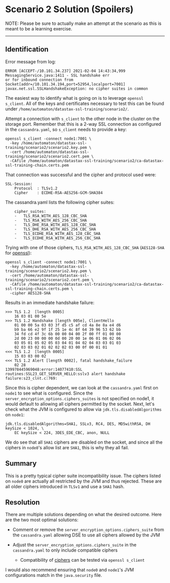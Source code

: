 # Scenario 2 Solution (Spoilers)

NOTE: Please be sure to actually make an attempt at the scenario as this is meant to be a learning exercise.

---------------

## Identification

Error message from log:

```
ERROR [ACCEPT-/10.101.34.237] 2021-02-04 14:43:34,999  MessagingService.java:1411 - SSL handshake err
or for inbound connection from Socket[addr=/10.101.34.194,port=52954,localport=7001]
javax.net.ssl.SSLHandshakeException: no cipher suites in common
```

The easiest way to identify what is going on is to leverage `openssl s_client`. All of the keys and certificates necessary to test this can be found under `/home/automaton/datastax-ssl-training/scenario2/`.

Attempt a connection with `s_client` to the other node in the cluster on the storage port. Remember that this is a 2-way SSL connection as configured in the `cassandra.yaml`, so `s_client` needs to provide a key:

```
openssl s_client -connect node1:7001 \
  -key /home/automaton/datastax-ssl-training/scenario2/scenario2.key.pem \
  -cert /home/automaton/datastax-ssl-training/scenario2/scenario2.cert.pem \
  -CAfile /home/automaton/datastax-ssl-training/scenario2/ca-datastax-ssl-training-chain.certs.pem
```

That connection was successful and the cipher and protocol used were:

```
SSL-Session:
    Protocol  : TLSv1.2
    Cipher    : ECDHE-RSA-AES256-GCM-SHA384
```

The cassandra.yaml lists the following cipher suites:

```
    cipher_suites:
    -   TLS_RSA_WITH_AES_128_CBC_SHA
    -   TLS_RSA_WITH_AES_256_CBC_SHA
    -   TLS_DHE_RSA_WITH_AES_128_CBC_SHA
    -   TLS_DHE_RSA_WITH_AES_256_CBC_SHA
    -   TLS_ECDHE_RSA_WITH_AES_128_CBC_SHA
    -   TLS_ECDHE_RSA_WITH_AES_256_CBC_SHA
```

Trying with one of those ciphers, `TLS_RSA_WITH_AES_128_CBC_SHA` (`AES128-SHA` for [openssl](https://www.openssl.org/docs/man1.0.2/man1/ciphers.html)):

```
openssl s_client -connect node1:7001 \
  -key /home/automaton/datastax-ssl-training/scenario2/scenario2.key.pem \
  -cert /home/automaton/datastax-ssl-training/scenario2/scenario2.cert.pem \
  -CAfile /home/automaton/datastax-ssl-training/scenario2/ca-datastax-ssl-training-chain.certs.pem \
  -cipher AES128-SHA
```

Results in an immediate handshake failure:

```
>>> TLS 1.2  [length 0005]
    16 03 01 00 5e
>>> TLS 1.2 Handshake [length 005e], ClientHello
    01 00 00 5a 03 03 3f d5 c5 af cd 4a 8e 8a e4 d6
    b9 ba 66 e2 9f 1f 25 1e 4c 8f 64 39 96 53 62 bb
    34 fd cd 4f 3c 6b 00 00 04 00 2f 00 ff 01 00 00
    2d 00 23 00 00 00 0d 00 20 00 1e 06 01 06 02 06
    03 05 01 05 02 05 03 04 01 04 02 04 03 03 01 03
    02 03 03 02 01 02 02 02 03 00 0f 00 01 01
<<< TLS 1.2  [length 0005]
    15 03 03 00 02
<<< TLS 1.2 Alert [length 0002], fatal handshake_failure
    02 28
139978445969048:error:14077410:SSL routines:SSL23_GET_SERVER_HELLO:sslv3 alert handshake failure:s23_clnt.c:769:
```

Since this is cipher dependent, we can look at the `cassandra.yaml` first on `node1` to see what is configured. Since the `server_encryption_options.ciphers_suites` is not specified on node1, it would default to allowing all ciphers permitted by the socket. Next, let's check what the JVM is configured to allow via `jdk.tls.disabledAlgorithms` on `node1`:

```
jdk.tls.disabledAlgorithms=SHA1, SSLv3, RC4, DES, MD5withRSA, DH keySize < 1024, \
    EC keySize < 224, 3DES_EDE_CBC, anon, NULL
```

We do see that all `SHA1` ciphers are disabled on the socket, and since all the ciphers in `node0`'s allow list are `SHA1`, this is why they all fail.

## Summary

This is a pretty typical cipher suite incompatibility issue. The ciphers listed on `node0` are actually all restricted by the JVM and thus rejected. These are all older ciphers introduced in `TLSv1` and use a `SHA1` hash.

## Resolution

There are multiple solutions depending on what the desired outcome. Here are the two most optimal solutions:

- Comment or remove the `server_encryption_options.ciphers_suite` from the `cassandra.yaml` allowing DSE to use all ciphers allowed by the JVM

- Adjust the `server_encryption_options.ciphers_suite` in the `cassandra.yaml` to only include compatible ciphers
  - Compatibility of [ciphers](https://www.openssl.org/docs/man1.0.2/man1/ciphers.html) can be tested via `openssl s_client`

I would also recommend ensuring that `node0` and `node1`'s JVM configurations match in the `java.security` file.